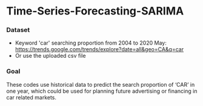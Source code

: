 # Time-Series-Forecasting-SARIMA
### Dataset
- Keyword 'car' searching proportion from 2004 to 2020 May: https://trends.google.com/trends/explore?date=all&geo=CA&q=car
- Or use the uploaded csv file 

### Goal
These codes use historical data to predict the search proportion of ‘CAR’ in one year, which could be used for planning future advertising or financing in car related markets. 

